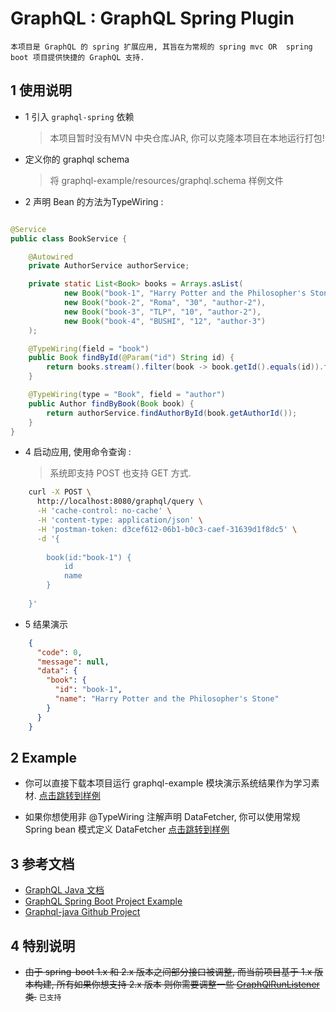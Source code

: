 # GraphQL : GraphQL Spring Plugin

    本项目是 GraphQL 的 spring 扩展应用, 其旨在为常规的 spring mvc OR  spring boot 项目提供快捷的 GraphQL 支持.



## 1 使用说明

- 1 引入 `graphql-spring`  依赖

    > 本项目暂时没有MVN 中央仓库JAR, 你可以克隆本项目在本地运行打包!

- 定义你的 graphql schema  

    > 将 graphql-example/resources/graphql.schema 样例文件

- 2 声明 Bean 的方法为TypeWiring :

```java

@Service
public class BookService {

    @Autowired
    private AuthorService authorService;

    private static List<Book> books = Arrays.asList(
            new Book("book-1", "Harry Potter and the Philosopher's Stone", "223", "author-1"),
            new Book("book-2", "Roma", "30", "author-2"),
            new Book("book-3", "TLP", "10", "author-2"),
            new Book("book-4", "BUSHI", "12", "author-3")
    );

    @TypeWiring(field = "book")
    public Book findById(@Param("id") String id) {
        return books.stream().filter(book -> book.getId().equals(id)).findFirst().orElse(null);
    }

    @TypeWiring(type = "Book", field = "author")
    public Author findByBook(Book book) {
        return authorService.findAuthorById(book.getAuthorId());
    }
}

```

- 4 启动应用, 使用命令查询 :

    > 系统即支持 POST 也支持 GET 方式.

```bash
    curl -X POST \
      http://localhost:8080/graphql/query \
      -H 'cache-control: no-cache' \
      -H 'content-type: application/json' \
      -H 'postman-token: d3cef612-06b1-b0c3-caef-31639d1f8dc5' \
      -d '{
    	
    	book(id:"book-1") {
    		id
    		name
    	}
    	
    }'
```

- 5 结果演示

```json
    {
      "code": 0,
      "message": null,
      "data": {
        "book": {
          "id": "book-1",
          "name": "Harry Potter and the Philosopher's Stone"
        }
      }
    }
```

## 2 Example 

- 你可以直接下载本项目运行 graphql-example 模块演示系统结果作为学习素材. [点击跳转到样例](./graphql-example)

- 如果你想使用非 @TypeWiring 注解声明 DataFetcher, 你可以使用常规 Spring bean 模式定义 DataFetcher [点击跳转到样例](./graphql-example/src/main/java/org/cokebook/graphql/fetcher/WelcomeDataFetcher.java)    
    
## 3 参考文档

- [GraphQL Java 文档](https://graphql.cn/code/#java)
- [GraphQL Spring Boot Project Example](https://www.graphql-java.com/tutorials/getting-started-with-spring-boot/)
- [Graphql-java Github Project](https://github.com/graphql-java/graphql-java)

## 4 特别说明

-  ~~由于 spring-boot 1.x 和 2.x 版本之间部分接口被调整, 而当前项目基于 1.x 版本构建, 所有如果你想支持 2.x 版本 则你需要调整一些 [GraphQlRunListener](./graphql-spring/src/main/java/org/cokebook/graphql/spring/GraphQlRunListener.java) 类.~~ `已支持`